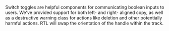 Switch toggles are helpful components for communicating boolean inputs to users. We've provided support for both left- and right- aligned copy, as well as a destructive warning class for actions like deletion and other potentially harmful actions. RTL will swap the orientation of the handle within the track.
